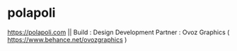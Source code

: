 # polapoli

https://polapoli.com || 
Build : Design Development 
Partner : Ovoz Graphics ( https://www.behance.net/ovozgraphics )
